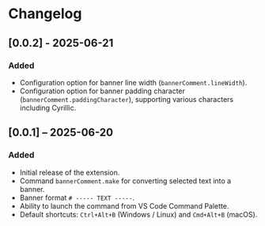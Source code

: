 # Changelog

## [0.0.2] - 2025-06-21

### Added

- Configuration option for banner line width (`bannerComment.lineWidth`).
- Configuration option for banner padding character (`bannerComment.paddingCharacter`), supporting various characters including Cyrillic.

## [0.0.1] – 2025-06-20

### Added

- Initial release of the extension.
- Command `bannerComment.make` for converting selected text into a banner.
- Banner format `# ----- TEXT -----`.
- Ability to launch the command from VS Code Command Palette.
- Default shortcuts: `Ctrl+Alt+B` (Windows / Linux) and `Cmd+Alt+B` (macOS).

